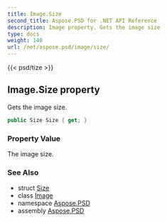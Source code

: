 ```yaml
---
title: Image.Size
second_title: Aspose.PSD for .NET API Reference
description: Image property. Gets the image size
type: docs
weight: 140
url: /net/aspose.psd/image/size/
---
```

{{< psd/tize >}}
## Image.Size property

Gets the image size.

```csharp
public Size Size { get; }
```

### Property Value

The image size.

### See Also

* struct [Size](../../size/)
* class [Image](../)
* namespace [Aspose.PSD](../../image/)
* assembly [Aspose.PSD](../../../)


